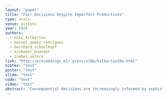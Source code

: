 ```yaml
---
layout: "paper"
title: "Fair Decisions Despite Imperfect Predictions"
type: arxiv
venue: aistats
year: 2020
authors:
  - niki_kilbertus
  - manuel_gomez_rodriguez
  - bernhard_schoelkopf
  - krikamol_muandet
  - isabel_valera
link: "http://proceedings.mlr.press/v108/kilbertus20a.html"
bibtex: "test"
poster: "test"
slide: "test"
code: "test"
video: "test"
abstract: "Consequential decisions are increasingly informed by sophisticated data-driven predictive models. However, consistently learning accurate predictive models requires access to ground truth labels. Unfortunately, in practice, labels may only exist conditional on certain decisions-if a loan is denied, there is not even an option for the individual to pay back the loan. In this paper, we show that, in this selective labels setting, learning to predict is suboptimal in terms of both fairness and utility. To avoid this undesirable behavior, we propose to directly learn stochastic decision policies that maximize utility under fairness constraints. In the context of fair machine learning, our results suggest the need for a paradigm shift from 'learning to predict' to 'learning to decide'. Experiments on synthetic and real-world data illustrate the favorable properties of learning to decide, in terms of both utility and fairness."
---
```

